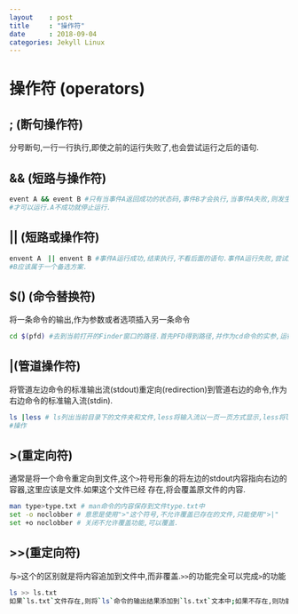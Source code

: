 ```yaml
---
layout    : post
title     : "操作符"
date      : 2018-09-04
categories: Jekyll Linux
---
```

# 操作符 (operators)

## ; (断句操作符)
分号断句,一行一行执行,即使之前的运行失败了,也会尝试运行之后的语句.

## && (短路与操作符)

```bash
event A && event B #只有当事件A返回成功的状态码,事件B才会执行,当事件A失败,则发生短路,终止程序.只有A成功了,B
#才可以运行.A不成功就停止运行.
```
## || (短路或操作符)

```bash
envent A　|| envent B #事件A运行成功,结束执行,不看后面的语句.事件A运行失败,尝试运行B.如果A没有成功,就选择B,
#B应该属于一个备选方案.
```

## $() (命令替换符)
将一条命令的输出,作为参数或者选项插入另一条命令

```bash
cd $(pfd) #去到当前打开的Finder窗口的路径.首先PFD得到路径,并作为cd命令的实参,运行cd命令.
```

## |(管道操作符)
将管道左边命令的标准输出流(stdout)重定向(redirection)到管道右边的命令,作为右边命令的标准输入流(stdin).

```bash
ls |less # ls列出当前目录下的文件夹和文件,less将输入流以一页一页方式显示,less将ls的输出作为输入,进行了一番
#操作
```

## >(重定向符)
通常是将一个命令重定向到文件,这个`>`符号形象的将左边的stdout内容指向右边的容器,这里应该是文件.如果这个文件已经
存在,将会覆盖原文件的内容.

```bash
man type>type.txt # man命令的内容保存到文件type.txt中
set -o noclobber # 意思是使用">"这个符号,不允许覆盖已存在的文件,只能使用">|"
set +o noclobber # 关闭不允许覆盖功能,可以覆盖.
```

## >>(重定向符)
与`>`这个的区别就是将内容追加到文件中,而非覆盖.`>>`的功能完全可以完成`>`的功能

```bash
ls >> ls.txt
如果`ls.txt`文件存在,则将`ls`命令的输出结果添加到`ls.txt`文本中;如果不存在,则功能与`>`这个一样,创建`ls.txt`文件,并传输内容.
```








